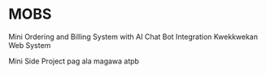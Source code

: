# MOBS
Mini Ordering and Billing System with AI Chat Bot Integration
Kwekkwekan Web System

Mini Side Project pag ala magawa atpb
